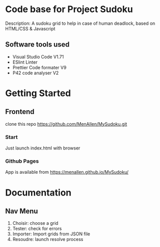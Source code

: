 # Code base for Project Sudoku
Description: A sudoku grid to help in case of human deadlock, based on HTML/CSS & Javascript

## Software tools used
 - Visual Studio Code V1.71
 - ESlint Linter
 - Prettier Code formater V9
 - P42 code analyser V2

# Getting Started

## Frontend
clone this repo https://github.com/MenAllen/MySudoku.git
### Start
Just launch index.html with browser
### Github Pages
App is available from https://menallen.github.io/MySudoku/

# Documentation

## Nav Menu
1) Choisir: choose a grid
2) Tester: check for errors
3) Importer: Import grids from JSON file
4) Resoudre: launch resolve process
